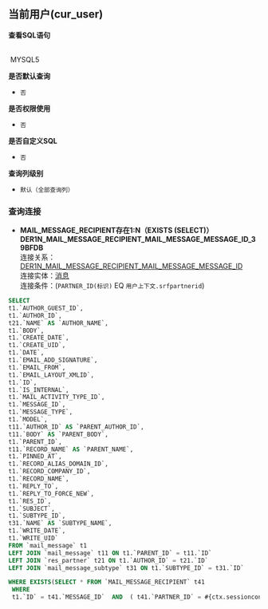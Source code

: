 ## 当前用户(cur_user) <!-- {docsify-ignore-all} -->



<p class="panel-title"><b>查看SQL语句</b></p>
<br>

<el-row>
&nbsp;<el-tag @click="MYSQL5 = true">MYSQL5</el-tag>
</el-row>

<br>
<p class="panel-title"><b>是否默认查询</b></p>

* `否`

<p class="panel-title"><b>是否权限使用</b></p>

* `否`

<p class="panel-title"><b>是否自定义SQL</b></p>

* `否`

<p class="panel-title"><b>查询列级别</b></p>

* `默认（全部查询列）`




### 查询连接
* **MAIL_MESSAGE_RECIPIENT存在1:N（EXISTS (SELECT)）DER1N_MAIL_MESSAGE_RECIPIENT_MAIL_MESSAGE_MESSAGE_ID_39BFDB**<br>
连接关系：[DER1N_MAIL_MESSAGE_RECIPIENT_MAIL_MESSAGE_MESSAGE_ID](der/DER1N_MAIL_MESSAGE_RECIPIENT_MAIL_MESSAGE_MESSAGE_ID)<br>
连接实体：[消息](module/mail/mail_message)<br>
连接条件：(`PARTNER_ID(标识)` EQ `用户上下文.srfpartnerid`)<br>




<el-dialog v-model="MYSQL5" title="MYSQL5">

```sql
SELECT
t1.`AUTHOR_GUEST_ID`,
t1.`AUTHOR_ID`,
t21.`NAME` AS `AUTHOR_NAME`,
t1.`BODY`,
t1.`CREATE_DATE`,
t1.`CREATE_UID`,
t1.`DATE`,
t1.`EMAIL_ADD_SIGNATURE`,
t1.`EMAIL_FROM`,
t1.`EMAIL_LAYOUT_XMLID`,
t1.`ID`,
t1.`IS_INTERNAL`,
t1.`MAIL_ACTIVITY_TYPE_ID`,
t1.`MESSAGE_ID`,
t1.`MESSAGE_TYPE`,
t1.`MODEL`,
t11.`AUTHOR_ID` AS `PARENT_AUTHOR_ID`,
t11.`BODY` AS `PARENT_BODY`,
t1.`PARENT_ID`,
t11.`RECORD_NAME` AS `PARENT_NAME`,
t1.`PINNED_AT`,
t1.`RECORD_ALIAS_DOMAIN_ID`,
t1.`RECORD_COMPANY_ID`,
t1.`RECORD_NAME`,
t1.`REPLY_TO`,
t1.`REPLY_TO_FORCE_NEW`,
t1.`RES_ID`,
t1.`SUBJECT`,
t1.`SUBTYPE_ID`,
t31.`NAME` AS `SUBTYPE_NAME`,
t1.`WRITE_DATE`,
t1.`WRITE_UID`
FROM `mail_message` t1 
LEFT JOIN `mail_message` t11 ON t1.`PARENT_ID` = t11.`ID` 
LEFT JOIN `res_partner` t21 ON t1.`AUTHOR_ID` = t21.`ID` 
LEFT JOIN `mail_message_subtype` t31 ON t1.`SUBTYPE_ID` = t31.`ID` 

WHERE EXISTS(SELECT * FROM `MAIL_MESSAGE_RECIPIENT` t41 
 WHERE 
 t1.`ID` = t41.`MESSAGE_ID`  AND  ( t41.`PARTNER_ID` = #{ctx.sessioncontext.srfpartnerid} ) )
```

</el-dialog>

<script>
 const { createApp } = Vue
  createApp({
    data() {
      return {
                MYSQL5 : false
        
      }
    },
    methods: {
    }
  }).use(ElementPlus).mount('#app')
</script>